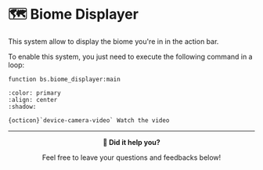 # 🗺️ Biome Displayer

This system allow to display the biome you're in in the action bar.

To enable this system, you just need to execute the following command in a loop:

```
function bs.biome_displayer:main
```

```{button-link} https://youtu.be/aUhm9II9_Mw
:color: primary
:align: center
:shadow:

{octicon}`device-camera-video` Watch the video
```

---

<div align=center>

**💬 Did it help you?**

Feel free to leave your questions and feedbacks below!

</div>

<script src="https://giscus.app/client.js"
        data-repo="Gunivers/Glibs"
        data-repo-id="R_kgDOHQjqYg"
        data-category="Documentation"
        data-category-id="DIC_kwDOHQjqYs4CUQpy"
        data-mapping="title"
        data-strict="0"
        data-reactions-enabled="1"
        data-emit-metadata="0"
        data-input-position="bottom"
        data-theme="light"
        data-lang="fr"
        data-loading="lazy"
        crossorigin="anonymous"
        async>
</script>